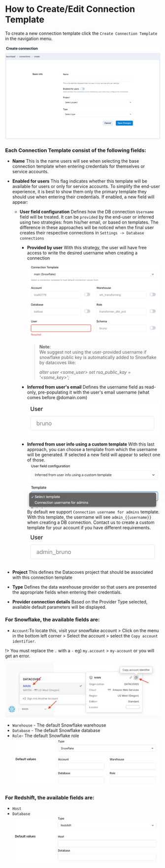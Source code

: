# How to Create/Edit Connection Template

To create a new connection template click the `Create Connection Template` in the navigation menu.

![Connections Create or Edit Page](../assets/connections_editnew_page.png)

### Each Connection Template consist of the following fields:

- **Name** This is the name users will see when selecting the base connection template when entering credentials for themselves or service accounts.
- **Enabled for users** This flag indicates whether this template will be available for users or only for service accounts. To simplify the end-user experience, it is best to show them only the primary template they should use when entering their credentials. If enabled, a new field will appear:

  - **User field configuration** Defines how the DB connection `Username` field will be treated. It can be `provided` by the end-user or inferred using two strategies: from his/her email, or based on templates.
    The difference in these approaches will be noticed when the final user creates their respective connections in `Settings -> Database connections`

    - **Provided by user** With this strategy, the user will have free access to write the desired username when creating a connection

      ![Provided by user](../assets/connectiontemplates_provided_by_user.png)

      > **Note**:<br>
      > We suggest not using the user-provided username if snowflake public key is automatically added to Snowflake by datacoves like:
      >
      > _alter user \<some_user\> set rsa_public_kay = '\<some_key\>';_

    - **Inferred from user's email** Defines the username field as read-only, pre-populating it with the user's email username (what comes before @domain.com)
      ![Inferred from email](../assets/connectiontemplates_inferred_from_email.png)
    - **Inferred from user info using a custom template** With this last approach, you can choose a template from which the username will be generated. If selected a new field will appear to select one of those.
      ![Inferred from template](../assets/connectiontemplates_inferred_from_template.png)
      By default we support `Connection username for admins` template. With this template, the username will see `admin_{{username}}` when creating a DB connection. Contact us to create a custom template for your account if you have different requirements.
      ![Username from template](../assets/connectiontemplates_username_from_template.png)

- **Project** This defines the Datacoves project that should be associated with this connection template
- **Type** Defines the data warehouse provider so that users are presented the appropriate fields when entering their credentials.
- **Provider connection details** Based on the Provider Type selected, available default parameters will be displayed.
  
### For Snowflake, the available fields are: 
  - `Account`:To locate this, visit your snowflake account > Click on the menu in the bottom left corner > Select the account > select the `Copy account identifier`. 
  
!> You must replace the `.`  with a `-` eg) `my.account` > `my-account` or you will get an error.

![Snowflake Account Locator](../assets/snowflake_account_locator.png)
  - `Warehouse` - The default Snowflake warehouse
  - `Database` - The default Snowflake database 
  - `Role`- The default Snowflake role
    ![Snowflake Connection Type](../assets/connections_editnew_snowflake.png)

### For Redshift, the available fields are: 
  - `Host`
  - `Database`
    ![Redshift Connection Type](../assets/connections_editnew_redshift.png)
